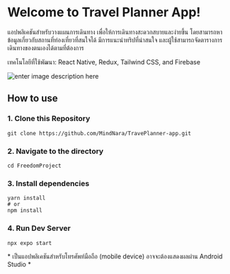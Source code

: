 # Welcome to Travel Planner App!

แอปพลิเคชันสำหรับวางแผนการเดินทาง เพื่อให้การเดินทางสะดวกสบายและง่ายขึ้น โดยสามารถหาข้อมูลเกี่ยวกับสถานที่ท่องเที่ยวที่สนใจได้ มีการแนะนำทริปที่น่าสนใจ และผู้ใช้สามารถจัดตารางการเดินทางของตนเองได้ตามที่ต้องการ

เทคโนโลยีที่ใช้พัฒนา: React Native, Redux, Tailwind CSS, and Firebase

![enter image description here](https://media.discordapp.net/attachments/1204364762515767306/1204387123231199262/page.png?ex=65d48bea&is=65c216ea&hm=6301f77ad0cd98ee39c1e6f69ba6b52017e4541fdaf9128f56bc638fdec56fa6&=&format=webp&quality=lossless&width=433&height=558)

## How to use

### 1. Clone this Repository
  
    git clone https://github.com/MindNara/TravePlanner-app.git

### 2. Navigate to the directory 
 
    cd FreedomProject

### 3. Install dependencies

    yarn install
    # or
    npm install
   
### 4. Run Dev Server

    npx expo start

\* เป็นแอปพลิเคชันสำหรับโทรศัพท์มือถือ (mobile device) อาจจะต้องแสดงผลผ่าน Android Studio \*
